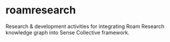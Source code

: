 # roamresearch
Research &amp; development activities for integrating Roam Research knowledge graph into Sense Collective framework.
